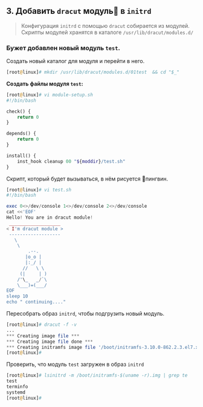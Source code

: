 ## 3. Добавить `dracut` модуль🐧 в `initrd`

> Конфигурация `initrd` с помощью `dracut`  собирается из модулей.
> Скрипты модулей хранятся в каталоге `/usr/lib/dracut/modules.d/`

### Бужет добавлен новый модуль `test`.

Создать новый каталог для модуля и перейти в него.
```php
[root@linux]# mkdir /usr/lib/dracut/modules.d/01test  && cd "$_"
```
__Создать файлы модуля `test`:__
```php
[root@linux]# vi module-setup.sh
#!/bin/bash

check() {
    return 0
}

depends() {
    return 0
}

install() {
    inst_hook cleanup 00 "${moddir}/test.sh"
}
```
Скрипт, который будет вызываться, в нём рисуется 🐧пингвин.
```php
[root@linux]# vi test.sh
#!/bin/bash

exec 0<>/dev/console 1<>/dev/console 2<>/dev/console
cat <<'EOF'
Hello! You are in dracut module!
 ___________________
< I'm dracut module >
 -------------------
   \
    \
        .--.
       |o_o |
       |:_/ |
      //   \ \
     (|     | )
    /'\_   _/`\
    \___)=(___/
EOF
sleep 10
echo " continuing...."
```

Пересобрать образ `initrd`, чтобы подгрузить новый модуль.
```php
[root@linux]# dracut -f -v 
...
*** Creating image file ***
*** Creating image file done ***
*** Creating initramfs image file '/boot/initramfs-3.10.0-862.2.3.el7.x86_64.img' done ***
[root@linux]# 
```
Проверить, что модуль `test` загружен в образ `initrd`
```php
[root@linux]# lsinitrd -m /boot/initramfs-$(uname -r).img | grep te
test
terminfo
systemd
[root@linux]# 
```

